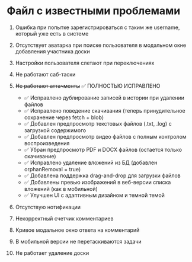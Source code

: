 # Файл с известными проблемами

1. Ошибка при попытке зарегистрироваться с таким же username, который уже есть в системе

2. Отсутствует аватарка при поиске пользователя в модальном окне добавления участника доски

3. Настройки пользователя слетают при переключениях

4. Не работают саб-таски

5. ~~Не работают аттачменты~~ ✅ ПОЛНОСТЬЮ ИСПРАВЛЕНО
   - ✅ Исправлено дублирование записей в истории при удалении файлов
   - ✅ Исправлено поведение скачивания (теперь принудительное сохранение через fetch + blob)
   - ✅ Добавлен предпросмотр текстовых файлов (.txt, .log) с загрузкой содержимого
   - ✅ Добавлен предпросмотр видео файлов с полным контролом воспроизведения
   - ✅ Убран предпросмотр PDF и DOCX файлов (остается только скачивание)
   - ✅ Исправлено удаление вложений из БД (добавлен orphanRemoval = true)
   - ✅ Добавлена поддержка drag-and-drop для загрузки файлов
   - ✅ Добавлены превью изображений в веб-версии списка вложений (как в мобильной)
   - ✅ Улучшен UI с адаптивным дизайном и темной темой

6. Отсутствую нотификации

7. Некорректный счетчик комментариев

8. Кривое модальное окно ответа на комментарий

9. В мобильной версии не перетаскиваются задачи

10. Не работает удаление доски
